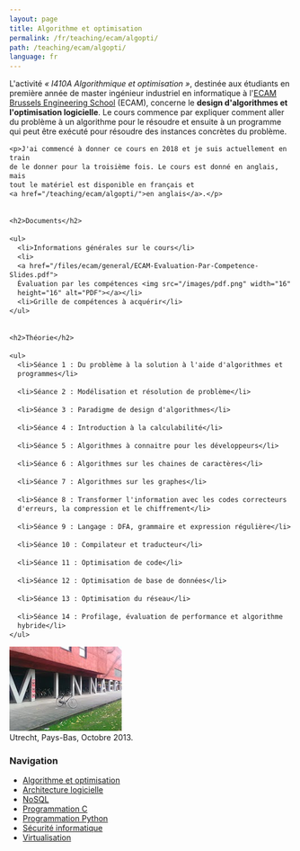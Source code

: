```yaml
---
layout: page
title: Algorithme et optimisation
permalink: /fr/teaching/ecam/algopti/
path: /teaching/ecam/algopti/
language: fr
---
```


<div class="page-col-wrapper">
  <div class="page-col page-col-1">
    <p>L'activité <i>« I410A Algorithmique et optimisation »</i>, destinée aux
    étudiants en première année de master ingénieur industriel en informatique à
    l'<a href="https://www.vinci.be/fr-be/ecam">ECAM Brussels Engineering
    School</a> (ECAM), concerne le <b>design d'algorithmes et l'optimisation
    logicielle</b>. Le cours commence par expliquer comment aller du problème à
    un algorithme pour le résoudre et ensuite à un programme qui peut être
    exécuté pour résoudre des instances concrètes du problème.</p>

    <p>J'ai commencé à donner ce cours en 2018 et je suis actuellement en train
    de le donner pour la troisième fois. Le cours est donné en anglais, mais
    tout le matériel est disponible en français et
    <a href="/teaching/ecam/algopti/">en anglais</a>.</p>


    <h2>Documents</h2>

    <ul>
      <li>Informations générales sur le cours</li>
      <li>
      <a href="/files/ecam/general/ECAM-Evaluation-Par-Competence-Slides.pdf">
      Évaluation par les compétences <img src="/images/pdf.png" width="16"
      height="16" alt="PDF"></a></li>
      <li>Grille de compétences à acquérir</li>
    </ul>


    <h2>Théorie</h2>

    <ul>
      <li>Séance 1 : Du problème à la solution à l'aide d'algorithmes et
      programmes</li>

      <li>Séance 2 : Modélisation et résolution de problème</li>

      <li>Séance 3 : Paradigme de design d'algorithmes</li>

      <li>Séance 4 : Introduction à la calculabilité</li>

      <li>Séance 5 : Algorithmes à connaitre pour les développeurs</li>

      <li>Séance 6 : Algorithmes sur les chaines de caractères</li>

      <li>Séance 7 : Algorithmes sur les graphes</li>

      <li>Séance 8 : Transformer l'information avec les codes correcteurs
      d'erreurs, la compression et le chiffrement</li>

      <li>Séance 9 : Langage : DFA, grammaire et expression régulière</li>

      <li>Séance 10 : Compilateur et traducteur</li>

      <li>Séance 11 : Optimisation de code</li>

      <li>Séance 12 : Optimisation de base de données</li>

      <li>Séance 13 : Optimisation du réseau</li>

      <li>Séance 14 : Profilage, évaluation de performance et algorithme
      hybride</li>
    </ul>
  </div>
  <div class="page-col page-col-2">
    <p><img src="/images/utrecht.jpg" alt="Utrecht, Pays-Bas, Octobre
    2013." width="200" height="150"><br>
    Utrecht, Pays-Bas, Octobre 2013.</p>
    <h3>Navigation</h3>
    <ul class="navigation">
      <li><a href="/fr/teaching/ecam/algopti/">Algorithme et
      optimisation</a></li>
      <li><a href="/fr/teaching/ecam/softarch/">Architecture logicielle</a></li>
      <li><a href="/fr/teaching/ecam/nosql/">NoSQL</a></li>
      <li><a href="/fr/teaching/ecam/c/">Programmation C</a></li>
      <li><a href="/fr/teaching/ecam/python/">Programmation Python</a></li>
      <li><a href="/fr/teaching/ecam/security/">Sécurité informatique</a></li>
      <li><a href="/fr/teaching/ecam/virtualisation/">Virtualisation</a></li>
    </ul>
  </div>
</div>
